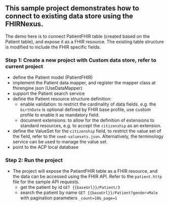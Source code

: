 ## This sample project demonstrates how to connect to existing data store using the FHIRNexus.

The demo here is to connect PatientFHIR table (created based on the Patient table), and expose it as a FHIR resource. The existing table structure is modified to include the FHIR specific fields.

### Step 1: Create a new project with Custom data store, refer to current project
- define the Patient model (PatientFHIR)
- implement the Patient data mapper, and register the mapper class at fhirengine json (UseDataMapper)
- support the Patient search service
- define the Patient resource structure definition:
	- enable validation: to restrict the cardinality of data fields. e.g. the `birthDate` is optional defined by FHIR base profile, use custom profile to enable it as mandatory field.
	- document extensions: to allow for the definition of extensions to standard resources, e.g. to accept the `citizenship` as an extension.
- define the ValueSet for the `citizenship` field, to restrict the value set of the field, refer to the `seed-valuesets.json`. Alternatively, the terminology service can be used to manage the value set.
- point to the ACP local database

### Step 2: Run the project
- The project will expose the PatientFHIR table as a FHIR resource, and the data can be accessed using the FHIR API. Refer to the `patient.http` file for the sample API requests.
	- get the patient by id `GET {{baseUrl}}/Patient/3`
	- search the patient by name `GET {{baseUrl}}/Patient?gender=Male` with pagination parameters `_count=10&_page=1`
